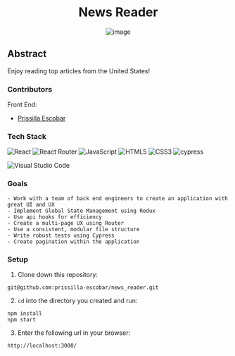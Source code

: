<div align="center">

# News Reader

![image](https://github.com/Board-Game-Buddy/BoardGameBuddy_UI/assets/130513948/01586ed2-defc-4639-b64b-b67695c9de4a)

</div>

## Abstract
Enjoy reading top articles from the United States!

### Contributors

Front End:
- [Prissilla Escobar](https://www.linkedin.com/in/prissilla-escobar/)

### Tech Stack

![React](https://img.shields.io/badge/react-%2320232a.svg?style=for-the-badge&logo=react&logoColor=%2361DAFB)
![React Router](https://img.shields.io/badge/React_Router-CA4245?style=for-the-badge&logo=react-router&logoColor=white)
![JavaScript](https://img.shields.io/badge/javascript-%23323330.svg?style=for-the-badge&logo=javascript&logoColor=%23F7DF1E)
![HTML5](https://img.shields.io/badge/html5-%23E34F26.svg?style=for-the-badge&logo=html5&logoColor=white) 
![CSS3](https://img.shields.io/badge/css3-%231572B6.svg?style=for-the-badge&logo=css3&logoColor=white)
![cypress](https://img.shields.io/badge/-cypress-%23E5E5E5?style=for-the-badge&logo=cypress&logoColor=058a5e)
</br>

![Visual Studio Code](https://img.shields.io/badge/Visual%20Studio%20Code-0078d7.svg?style=for-the-badge&logo=visual-studio-code&logoColor=white)

### Goals
```
- Work with a team of back end engineers to create an application with great UI and UX
- Implement Global State Management using Redux
- Use api hooks for efficiency
- Create a multi-page UX using Router
- Use a consistent, modular file structure
- Write robust tests using Cypress
- Create pagination within the application
```

### Setup
1. Clone down this repository:
  ```
git@github.com:prissilla-escobar/news_reader.git
  ```
2. `cd` into the directory you created and run:
  ```
  npm install
  npm start
  ```
3. Enter the following url in your browser:
  ```
  http://localhost:3000/
  ```